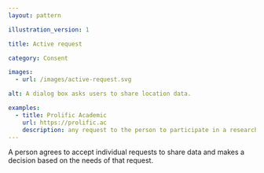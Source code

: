 ```yaml
---
layout: pattern

illustration_version: 1

title: Active request

category: Consent

images:
  - url: /images/active-request.svg

alt: A dialog box asks users to share location data.

examples:
  - title: Prolific Academic
    url: https://prolific.ac
    description: any request to the person to participate in a research project include the type of information they’ll need to share
---
```


A person agrees to accept individual requests to share data and makes a decision based on the needs of that request.
